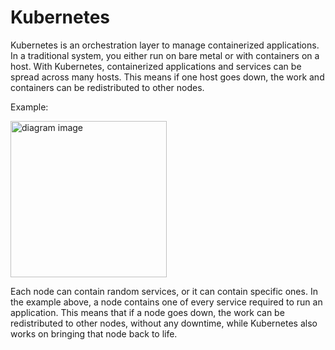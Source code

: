 # Kubernetes
Kubernetes is an orchestration layer to manage containerized applications. In a traditional system, you either run on bare metal or with containers on a host. With Kubernetes, containerized applications and services can be spread across many hosts. This means if one host goes down, the work and containers can be redistributed to other nodes.

Example:



<!---
```diagram
graph BT
  Node1-\->Kubernetes
  Node2-\->Kubernetes
  Node3-\->Kubernetes
  MySQL-\->Node
  Redis-\->Node
  App-\->Node
```
--->
<img src='https://jules2689.github.io/gitcdn/images/website/images/diagram/115f71ca7d6d0c20de793c3d38bdbfc3.png' alt='diagram image' height='250px'>


Each node can contain random services, or it can contain specific ones. In the example above, a node contains one of every service required to run an application. This means that if a node goes down, the work can be redistributed to other nodes, without any downtime, while Kubernetes also works on bringing that node back to life.
